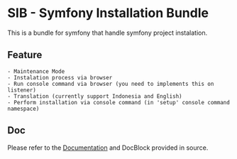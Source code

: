 SIB - Symfony Installation Bundle
=================================

This is a bundle for symfony that handle symfony project instalation.

Feature
-------

    - Maintenance Mode
    - Instalation process via browser
    - Run console command via browser (you need to implements this on listener)
    - Translation (currently support Indonesia and English)
    - Perform installation via console command (in 'setup' console command namespace)

Doc
---

Please refer to the [Documentation](doc/index.md) and DocBlock provided in source.
